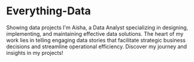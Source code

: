 # Everything-Data
Showing data projects
I'm Aisha, a Data Analyst specializing in designing, implementing, and maintaining effective data solutions.  The heart of my work lies in telling engaging data stories that facilitate strategic business decisions and streamline operational efficiency. Discover my journey and insights in my projects!
